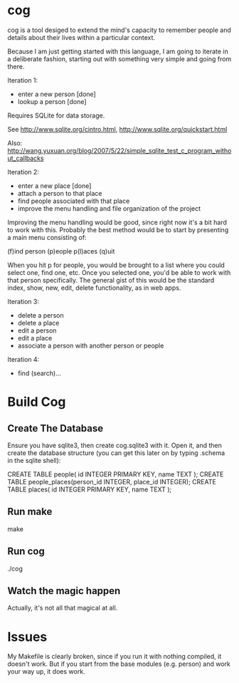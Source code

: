 cog
===

cog is a tool desiged to extend the mind's capacity to remember people and details about their 
lives within a particular context.

Because I am just getting started with this language, I am going to iterate in a deliberate
fashion, starting out with something very simple and going from there.

Iteration 1:
* enter a new person [done]
* lookup a person [done]

Requires SQLite for data storage.

See http://www.sqlite.org/cintro.html, http://www.sqlite.org/quickstart.html

Also: http://wang.yuxuan.org/blog/2007/5/22/simple_sqlite_test_c_program_without_callbacks

Iteration 2:
* enter a new place [done]
* attach a person to that place
* find people associated with that place
* improve the menu handling and file organization of the project

Improving the menu handling would be good, since right now it's a bit hard to work with this.  Probably
the best method would be to start by presenting a main menu consisting of:

(f)ind person (p)eople p(l)aces (q)uit

When you hit p for people, you would be brought to a list where you could select one, find one, etc. Once you
selected one, you'd be able to work with that person specifically.  The general gist of this would be the
standard index, show, new, edit, delete functionality, as in web apps.

Iteration 3:
* delete a person
* delete a place
* edit a person
* edit a place
* associate a person with another person or people

Iteration 4:
* find (search)...

Build Cog
=========

Create The Database
-------------------

Ensure you have sqlite3, then create cog.sqlite3 with it.  Open it, and then create the
database structure (you can get this later on by typing .schema in the sqlite shell):

  CREATE TABLE people( id INTEGER PRIMARY KEY, name TEXT );
  CREATE TABLE people_places(person_id INTEGER, place_id INTEGER);
  CREATE TABLE places( id INTEGER PRIMARY KEY, name TEXT );

Run make
--------

  make

Run cog
-------

  ./cog

Watch the magic happen
----------------------

Actually, it's not all that magical at all.

Issues
======

My Makefile is clearly broken, since if you run it with nothing compiled, it doesn't work.  But if you start
from the base modules (e.g. person) and work your way up, it does work.
